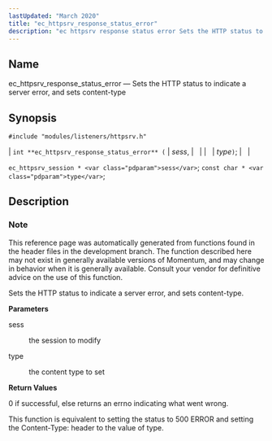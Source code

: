 ```yaml
---
lastUpdated: "March 2020"
title: "ec_httpsrv_response_status_error"
description: "ec httpsrv response status error Sets the HTTP status to indicate a server error and sets content type int ec httpsrv response status error sess type ec httpsrv session sess const char type This reference page was automatically generated from functions found in the header files in the development branch..."
---
```


<a name="apis.ec_httpsrv_response_status_error"></a> 
## Name

ec_httpsrv_response_status_error — Sets the HTTP status to indicate a server error, and sets content-type

## Synopsis

`#include "modules/listeners/httpsrv.h"`

| `int **ec_httpsrv_response_status_error** (` | <var class="pdparam">sess</var>, |   |
|   | <var class="pdparam">type</var>`)`; |   |

`ec_httpsrv_session * <var class="pdparam">sess</var>`;
`const char * <var class="pdparam">type</var>`;<a name="idp53103584"></a> 
## Description

### Note

This reference page was automatically generated from functions found in the header files in the development branch. The function described here may not exist in generally available versions of Momentum, and may change in behavior when it is generally available. Consult your vendor for definitive advice on the use of this function.

Sets the HTTP status to indicate a server error, and sets content-type.

**<a name="idp53106496"></a> Parameters**

<dl class="variablelist">

<dt>sess</dt>

<dd>

the session to modify

</dd>

<dt>type</dt>

<dd>

the content type to set

</dd>

</dl>

**<a name="idp53111072"></a> Return Values**

0 if successful, else returns an errno indicating what went wrong.

This function is equivalent to setting the status to 500 ERROR and setting the Content-Type: header to the value of type.